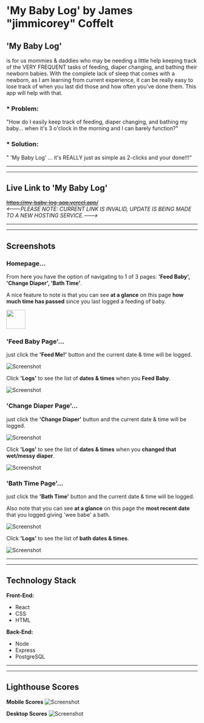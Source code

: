 
# 'My Baby Log' by James "jimmicorey" Coffelt

## 'My Baby Log' 
is for us mommies & daddies who may be needing a little help keeping track of the VERY FREQUENT tasks of 
feeding, diaper changing, and bathing their newborn babies. With the complete lack of sleep that comes with a newborn, 
as I am learning from current experience, it can be really easy to lose track of when you last did those and how often 
you’ve done them. This app will help with that.

### * Problem: 
"How do I easily keep track of feeding, diaper changing, and bathing my baby... when it's 3 o'clock in the morning and I can barely function?"

### * Solution: 
" 'My Baby Log' ... it's REALLY just as simple as 2-clicks and your done!!!"

---------------------------------------------------------------------------------------------------------------------------
---------------------------------------------------------------------------------------------------------------------------
## Live Link to 'My Baby Log'
~~https://my-baby-log-app.vercel.app/~~  
*_<---PLEASE NOTE: CURRENT LINK IS INVALID, UPDATE IS BEING MADE TO A NEW HOSTING SERVICE.--->_*


---------------------------------------------------------------------------------------------------------------------------
---------------------------------------------------------------------------------------------------------------------------
## Screenshots 

### Homepage... 
From here you have the option of navigating to 1 of 3 pages: **'Feed Baby', 'Change Diaper', 'Bath Time'**.

A nice feature to note is that you can see **at a glance** on this page **how much time has passed** since you last logged a feeding of baby.

<!-- ![Screenshot](https://github.com/Jimmicorey/my-baby-log-app/blob/master/screenshots/mobile_screen_homepage.png) -->

<img src="https://github.com/Jimmicorey/my-baby-log-app/blob/master/screenshots/mobile_screen_homepage.png" width="50vw" />



### 'Feed Baby Page'... 
just click the **'Feed Me!'** button and the current date & time will be logged. 

![Screenshot](https://github.com/Jimmicorey/my-baby-log-app/blob/master/screenshots/mobile_screen_feed-baby-page.png)  

Click **'Logs'** to see the list of **dates & times** when you **Feed Baby**.

![Screenshot](https://github.com/Jimmicorey/my-baby-log-app/blob/master/screenshots/mobile_screen_feed-baby-logs-page.png)

 


### 'Change Diaper Page'... 
just click the **'Change Diaper'** button and the current date & time will be logged.

![Screenshot](https://github.com/Jimmicorey/my-baby-log-app/blob/master/screenshots/mobile_screen_change-diaper-page.png)

Click **'Logs'** to see the list of **dates & times** when you **changed that wet/messy diaper**.

![Screenshot](https://github.com/Jimmicorey/my-baby-log-app/blob/master/screenshots/mobile_screen_change-diaper-logs-page.png)




### 'Bath Time Page'... 
just click the **'Bath Time'** button and the current date & time will be logged. 

Also note that you can see **at a glance** on this page the **most recent date** that you logged giving 'wee babe' a bath.

![Screenshot](https://github.com/Jimmicorey/my-baby-log-app/blob/master/screenshots/mobile_screen_bath-time-page.png)

Click **'Logs'** to see the list of **bath dates & times**. 

![Screenshot](https://github.com/Jimmicorey/my-baby-log-app/blob/master/screenshots/mobile_screen_bath-time-logs-page.png)


---------------------------------------------------------------------------------------------------------------------------
---------------------------------------------------------------------------------------------------------------------------
## Technology Stack
**Front-End:** 
* React 
* CSS 
* HTML

**Back-End:** 
* Node 
* Express 
* PostgreSQL

---------------------------------------------------------------------------------------------------------------------------
---------------------------------------------------------------------------------------------------------------------------
## Lighthouse Scores
**Mobile Scores**
![Screenshot](https://github.com/Jimmicorey/my-baby-log-app/blob/master/screenshots/my-baby-log-app_Lighthouse_Score.png)

**Desktop Scores**
![Screenshot](https://github.com/Jimmicorey/my-baby-log-app/blob/master/screenshots/my-baby-log-app_DESKTOP_Lighthouse_Score.png)

